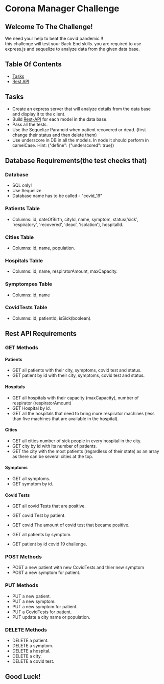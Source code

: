 # Corona Manager Challenge

## Welcome To The Challenge!
We need your help to beat the covid pandemic !! \
this challenge will test your Back-End skills. you are required to use express.js and sequelize to analyze data from the given data base.


## Table Of Contents

* [Tasks](#Tasks) 
* [Rest API](#Rest-API)

## Tasks
- Create an express server that will analyze details from the data base and display it to the client.
- Build [Rest-API](#Rest-API) for each model in the data base.
- Pass all the tests.
- Use the Sequelize Paranoid when patient recovered or dead.
(first change their status and then delete them)
- Use underscore in DB in all the models. In node it should perform in camelCase. 
Hint: ("define": {"underscored": true})


## Database Requirements(the test checks that)
### Database
- SQL only!
- Use Sequelize
- Database name has to be called - "covid_19"

### Patients Table
- Columns: id, dateOfBirth, cityId, name, symptom, status('sick', 'respiratory', 'recovered', 'dead', 'isolation'), hospitalId.
### Cities Table
- Columns: id, name, population.
### Hospitals Table
- Columns: id, name, respiratorAmount, maxCapacity. 
### Symptompes Table
- Columns: id, name
### CovidTests Table
- Columns: id, patientId, isSick(boolean).


## Rest API Requirements
### GET Methods
#### Patients
- GET all patients with their city, symptoms, covid test and status. 
- GET patient by id with their city, symptoms, covid test and status.
#### Hospitals
- GET all hospitals with their capacity (maxCapacity), number of respirator (respiratorAmount)
- GET Hospital by id.
- GET all the hospitals that need to bring more respirator machines (less than five machines that are available in the hospital).
#### Cities
- GET all cities number of sick people in every hospital in the city.
- GET city by id with its number of patients.
- GET the city with the most patients (regardless of their state) as an array as there can be several cities at the top.
#### Symptoms
- GET all symptoms.
- GET symptom by id.
#### Covid Tests
- GET all covid Tests that are positive.
- GET covid Test by patient.
- GET covid The amount of covid test that became positive.

- GET all patients by symptom.
- GET patient by id covid 19 challenge.

### POST Methods
- POST a new patient with new CovidTests and thier new symptom
- POST a new symptom for patient.

### PUT Methods
- PUT a new patient.
- PUT a new symptom.
- PUT a new symptom for patient.
- PUT a CovidTests for patient.
- PUT update a city name or population.

### DELETE Methods
- DELETE a patient.
- DELETE a symptom.
- DELETE a hospital.
- DELETE a city.
- DELETE a covid test.

## Good Luck!